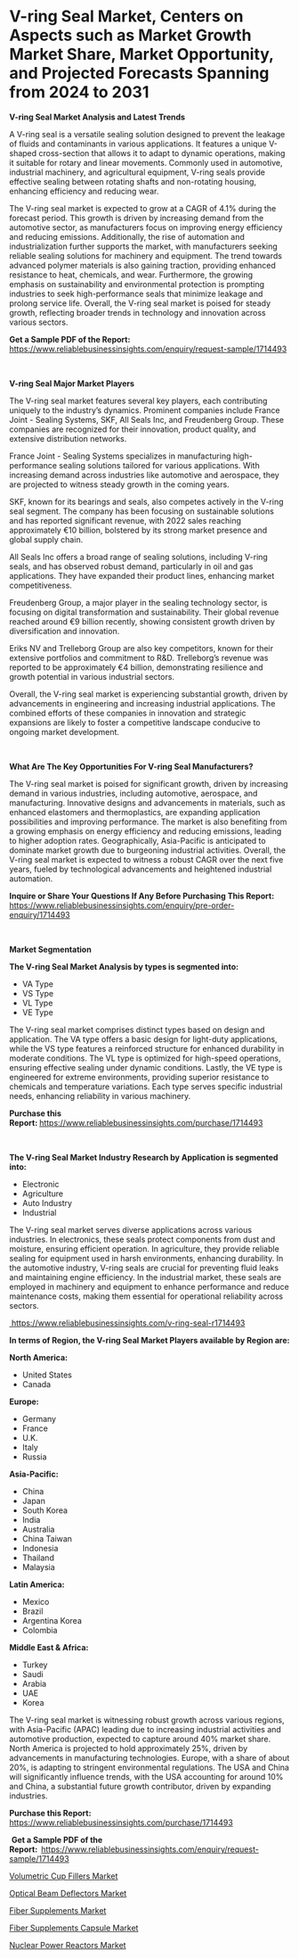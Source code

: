 <p><h1>V-ring Seal Market, Centers on Aspects such as Market Growth Market Share, Market Opportunity, and Projected Forecasts Spanning from 2024 to 2031</h1></p><p><strong>V-ring Seal Market Analysis and Latest Trends</strong></p>
<p><p>A V-ring seal is a versatile sealing solution designed to prevent the leakage of fluids and contaminants in various applications. It features a unique V-shaped cross-section that allows it to adapt to dynamic operations, making it suitable for rotary and linear movements. Commonly used in automotive, industrial machinery, and agricultural equipment, V-ring seals provide effective sealing between rotating shafts and non-rotating housing, enhancing efficiency and reducing wear.</p><p>The V-ring seal market is expected to grow at a CAGR of 4.1% during the forecast period. This growth is driven by increasing demand from the automotive sector, as manufacturers focus on improving energy efficiency and reducing emissions. Additionally, the rise of automation and industrialization further supports the market, with manufacturers seeking reliable sealing solutions for machinery and equipment. The trend towards advanced polymer materials is also gaining traction, providing enhanced resistance to heat, chemicals, and wear. Furthermore, the growing emphasis on sustainability and environmental protection is prompting industries to seek high-performance seals that minimize leakage and prolong service life. Overall, the V-ring seal market is poised for steady growth, reflecting broader trends in technology and innovation across various sectors.</p></p>
<p><strong>Get a Sample PDF of the Report:&nbsp;</strong> <a href="https://www.reliablebusinessinsights.com/enquiry/request-sample/1714493?utm_campaign=84&utm_medium=2&utm_source=Github&utm_content=ia&utm_term=22102024&utm_id=v-ring-seal">https://www.reliablebusinessinsights.com/enquiry/request-sample/1714493</a></p>
<p>&nbsp;</p>
<p><strong>V-ring Seal Major Market Players</strong></p>
<p><p>The V-ring seal market features several key players, each contributing uniquely to the industry’s dynamics. Prominent companies include France Joint - Sealing Systems, SKF, All Seals Inc, and Freudenberg Group. These companies are recognized for their innovation, product quality, and extensive distribution networks.</p><p>France Joint - Sealing Systems specializes in manufacturing high-performance sealing solutions tailored for various applications. With increasing demand across industries like automotive and aerospace, they are projected to witness steady growth in the coming years.</p><p>SKF, known for its bearings and seals, also competes actively in the V-ring seal segment. The company has been focusing on sustainable solutions and has reported significant revenue, with 2022 sales reaching approximately €10 billion, bolstered by its strong market presence and global supply chain.</p><p>All Seals Inc offers a broad range of sealing solutions, including V-ring seals, and has observed robust demand, particularly in oil and gas applications. They have expanded their product lines, enhancing market competitiveness.</p><p>Freudenberg Group, a major player in the sealing technology sector, is focusing on digital transformation and sustainability. Their global revenue reached around €9 billion recently, showing consistent growth driven by diversification and innovation.</p><p>Eriks NV and Trelleborg Group are also key competitors, known for their extensive portfolios and commitment to R&D. Trelleborg’s revenue was reported to be approximately €4 billion, demonstrating resilience and growth potential in various industrial sectors.</p><p>Overall, the V-ring seal market is experiencing substantial growth, driven by advancements in engineering and increasing industrial applications. The combined efforts of these companies in innovation and strategic expansions are likely to foster a competitive landscape conducive to ongoing market development.</p></p>
<p>&nbsp;</p>
<p><strong>What Are The Key Opportunities For V-ring Seal Manufacturers?</strong></p>
<p><p>The V-ring seal market is poised for significant growth, driven by increasing demand in various industries, including automotive, aerospace, and manufacturing. Innovative designs and advancements in materials, such as enhanced elastomers and thermoplastics, are expanding application possibilities and improving performance. The market is also benefiting from a growing emphasis on energy efficiency and reducing emissions, leading to higher adoption rates. Geographically, Asia-Pacific is anticipated to dominate market growth due to burgeoning industrial activities. Overall, the V-ring seal market is expected to witness a robust CAGR over the next five years, fueled by technological advancements and heightened industrial automation.</p></p>
<p><strong>Inquire or Share Your Questions If Any Before Purchasing This Report:</strong> <a href="https://www.reliablebusinessinsights.com/enquiry/pre-order-enquiry/1714493?utm_campaign=84&utm_medium=2&utm_source=Github&utm_content=ia&utm_term=22102024&utm_id=v-ring-seal">https://www.reliablebusinessinsights.com/enquiry/pre-order-enquiry/1714493</a></p>
<p>&nbsp;</p>
<p><strong>Market Segmentation</strong></p>
<p><strong>The V-ring Seal Market Analysis by types is segmented into:</strong></p>
<p><ul><li>VA Type</li><li>VS Type</li><li>VL Type</li><li>VE Type</li></ul></p>
<p><p>The V-ring seal market comprises distinct types based on design and application. The VA type offers a basic design for light-duty applications, while the VS type features a reinforced structure for enhanced durability in moderate conditions. The VL type is optimized for high-speed operations, ensuring effective sealing under dynamic conditions. Lastly, the VE type is engineered for extreme environments, providing superior resistance to chemicals and temperature variations. Each type serves specific industrial needs, enhancing reliability in various machinery.</p></p>
<p><strong>Purchase this Report:&nbsp;</strong><a href="https://www.reliablebusinessinsights.com/purchase/1714493?utm_campaign=84&utm_medium=2&utm_source=Github&utm_content=ia&utm_term=22102024&utm_id=v-ring-seal">https://www.reliablebusinessinsights.com/purchase/1714493</a></p>
<p>&nbsp;</p>
<p><strong>The V-ring Seal Market Industry Research by Application is segmented into:</strong></p>
<p><ul><li>Electronic</li><li>Agriculture</li><li>Auto Industry</li><li>Industrial</li></ul></p>
<p><p>The V-ring seal market serves diverse applications across various industries. In electronics, these seals protect components from dust and moisture, ensuring efficient operation. In agriculture, they provide reliable sealing for equipment used in harsh environments, enhancing durability. In the automotive industry, V-ring seals are crucial for preventing fluid leaks and maintaining engine efficiency. In the industrial market, these seals are employed in machinery and equipment to enhance performance and reduce maintenance costs, making them essential for operational reliability across sectors.</p></p>
<p><a href="https://www.reliablebusinessinsights.com/v-ring-seal-r1714493?utm_campaign=84&utm_medium=2&utm_source=Github&utm_content=ia&utm_term=22102024&utm_id=v-ring-seal">&nbsp;https://www.reliablebusinessinsights.com/v-ring-seal-r1714493</a></p>
<p><strong>In terms of Region, the V-ring Seal Market Players available by Region are:</strong></p>
<p>
    <p> <strong> North America: </strong>
        <ul>
            <li>United States</li>
            <li>Canada</li>
        </ul>
        </p> 
    <p> <strong> Europe: </strong>
        <ul>
            <li>Germany</li>
            <li>France</li>
            <li>U.K.</li>
            <li>Italy</li>
            <li>Russia</li>
        </ul>
        </p> 
    <p> <strong> Asia-Pacific: </strong>
        <ul>
            <li>China</li>
            <li>Japan</li>
            <li>South Korea</li>
            <li>India</li>
            <li>Australia</li>
            <li>China Taiwan</li>
            <li>Indonesia</li>
            <li>Thailand</li>
            <li>Malaysia</li>
        </ul>
        </p> 
    <p> <strong> Latin America: </strong>
        <ul>
            <li>Mexico</li>
            <li>Brazil</li>
            <li>Argentina Korea</li>
            <li>Colombia</li>
        </ul>
        </p> 
    <p> <strong> Middle East & Africa: </strong>
        <ul>
            <li>Turkey</li>
            <li>Saudi</li>
            <li>Arabia</li>
            <li>UAE</li>
            <li>Korea</li>
        </ul>
    </p>
    </p>
<p><p>The V-ring seal market is witnessing robust growth across various regions, with Asia-Pacific (APAC) leading due to increasing industrial activities and automotive production, expected to capture around 40% market share. North America is projected to hold approximately 25%, driven by advancements in manufacturing technologies. Europe, with a share of about 20%, is adapting to stringent environmental regulations. The USA and China will significantly influence trends, with the USA accounting for around 10% and China, a substantial future growth contributor, driven by expanding industries.</p></p>
<p><strong>Purchase this Report: </strong><a href="https://www.reliablebusinessinsights.com/purchase/1714493?utm_campaign=84&utm_medium=2&utm_source=Github&utm_content=ia&utm_term=22102024&utm_id=v-ring-seal">https://www.reliablebusinessinsights.com/purchase/1714493</a></p>
<p>&nbsp;<strong>Get a Sample PDF of the Report:&nbsp;&nbsp;</strong><a href="https://www.reliablebusinessinsights.com/enquiry/request-sample/1714493?utm_campaign=84&utm_medium=2&utm_source=Github&utm_content=ia&utm_term=22102024&utm_id=v-ring-seal">https://www.reliablebusinessinsights.com/enquiry/request-sample/1714493</a></p>
<p><strong></strong></p>
<p><p><a href="https://github.com/HaroldWalker405/Market-Research-Report-List-1/blob/main/volumetric-cup-fillers-market.md?utm_campaign=84&utm_medium=2&utm_source=Github&utm_content=ia&utm_term=22102024&utm_id=v-ring-seal">Volumetric Cup Fillers Market</a></p><p><a href="https://issuu.com/reportprime-2/docs/optical-beam-deflectors-market-size_0b29f91f4a3d94?utm_campaign=84&utm_medium=2&utm_source=Github&utm_content=ia&utm_term=22102024&utm_id=v-ring-seal">Optical Beam Deflectors Market</a></p><p><a href="https://www.linkedin.com/pulse/fiber-supplements-market-report-product-type-end-use-3wwcc?utm_campaign=84&utm_medium=2&utm_source=Github&utm_content=ia&utm_term=22102024&utm_id=v-ring-seal">Fiber Supplements Market</a></p><p><a href="https://www.linkedin.com/pulse/driving-forces-global-fiber-supplements-capsule-market-6zavc?utm_campaign=84&utm_medium=2&utm_source=Github&utm_content=ia&utm_term=22102024&utm_id=v-ring-seal">Fiber Supplements Capsule Market</a></p><p><a href="https://github.com/MegiDuro586/Market-Research-Report-List-1/blob/main/nuclear-power-reactors-market.md?utm_campaign=84&utm_medium=2&utm_source=Github&utm_content=ia&utm_term=22102024&utm_id=v-ring-seal">Nuclear Power Reactors Market</a></p></p>